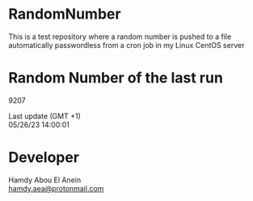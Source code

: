 # RandomNumber    
This is a test repository where a random number is pushed to a file automatically passwordless from a cron job in my Linux CentOS server    
# Random Number of the last run   
9207
      
Last update (GMT +1)    
05/26/23 14:00:01
# Developer    
Hamdy Abou El Anein   
hamdy.aea@protonmail.com
